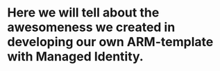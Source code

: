 # Here we will tell about the awesomeness we created in developing our own ARM-template with Managed Identity.
